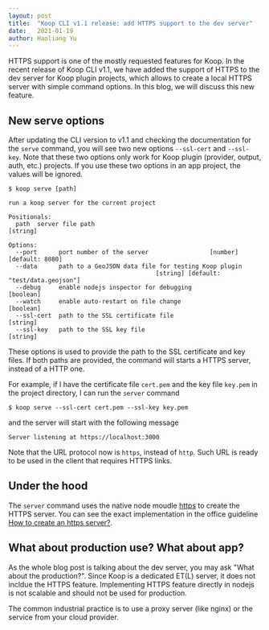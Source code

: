 ```yaml
---
layout: post
title:  "Koop CLI v1.1 release: add HTTPS support to the dev server"
date:   2021-01-19
author: Haoliang Yu
---
```


HTTPS support is one of the mostly requested features for Koop. In the recent release of Koop CLI v1.1, we have added the support of HTTPS to the dev server for Koop plugin projects, which allows to create a local HTTPS server with simple command options. In this blog, we will discuss this new feature.

## New serve options

After updating the CLI version to v1.1 and checking the documentation for the `serve` command, you will see two new options `--ssl-cert` and `--ssl-key`. Note that these two options only work for Koop plugin (provider, output, auth, etc.) projects. If you use these two options in an app project, the values will be ignored.

```
$ koop serve [path]

run a koop server for the current project

Positionals:
  path  server file path                                                [string]

Options:
  --port      port number of the server                 [number] [default: 8080]
  --data      path to a GeoJSON data file for testing Koop plugin
                                         [string] [default: "test/data.geojson"]
  --debug     enable nodejs inspector for debugging                    [boolean]
  --watch     enable auto-restart on file change                       [boolean]
  --ssl-cert  path to the SSL certificate file                          [string]
  --ssl-key   path to the SSL key file                                  [string]
```

These options is used to provide the path to the SSL certificate and key files. If both paths are provided, the command will starts a HTTPS server, instead of a HTTP one.

For example, if I have the certificate file `cert.pem` and the key file `key.pem` in the project directory, I can run the `server` command

```
$ koop serve --ssl-cert cert.pem --ssl-key key.pem
```

and the server will start with the following message

```
Server listening at https://localhost:3000
```

Note that the URL protocol now is `https`, instead of `http`. Such URL is ready to be used in the client that requires HTTPS links.

## Under the hood

The `server` command uses the native node moudle [https](https://nodejs.org/api/https.html) to create the HTTPS server. You can see the exact implementation in the office guideline [How to create an https server?](https://nodejs.org/en/knowledge/HTTP/servers/how-to-create-a-HTTPS-server/).

## What about production use? What about app?

As the whole blog post is talking about the dev server, you may ask "What about the production?". Since Koop is a dedicated ET(L) server, it does not incldue the HTTPS feature. Implementing HTTPS feature directly in nodejs is not scalable and should not be used for production.

The common industrial practice is to use a proxy server (like nginx) or the service from your cloud provider.

